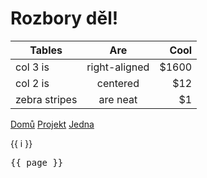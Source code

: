 # Rozbory děl!

| Tables        |      Are      |  Cool |
| ------------- | :-----------: | ----: |
| col 3 is      | right-aligned | $1600 |
| col 2 is      |   centered    |   $12 |
| zebra stripes |   are neat    |    $1 |

[Domů](./index)
[Projekt](./projekt)
[Jedna](./one.md)


<span v-for="i in 3">{{ i }}</span>

<script setup>
import { useData } from 'vitepress'
const { page } = useData()
</script>

<pre>{{ page }}</pre>
